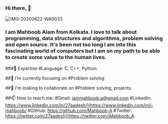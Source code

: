 ### Hi there, 👋 
![IMG-20200622-WA0033](https://user-images.githubusercontent.com/109282492/211992731-7c44c582-69a5-46a6-a4e9-1d17383f901e.jpg)


### I am Mahboob Alam from Kolkata. I love to talk about programming, data structures and algorithms, problem solving and open source. It's been not too long I am into this fascinating world of computers but I am on my path to be able to create some value to the human lives.   

###🔭 Expertise
  #Language: C, C++, Python.  

##🌱 I’m currently focusing on
  #Problem solving

##👯 I’m looking to collaborate on
  #Problem solving, projects. 
  
##📫 How to reach me:
#Gmail: iammahboob.a@gmail.com
#LinkedIn: https://www.linkedin.com/in/27aadesh/](https://www.linkedin.com/in/i-mahboob/
#GitHub: https://github.com/Mahboob-A
#Twitter: https://twitter.com/27aadesh](https://twitter.com/iMahboob_A


